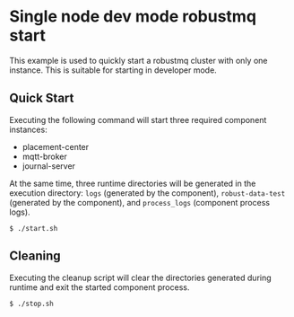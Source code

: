 # Single node dev mode robustmq start

This example is used to quickly start a robustmq cluster with only one instance. This is suitable for starting in developer mode.

## Quick Start

Executing the following command will start three required component instances:

* placement-center
* mqtt-broker
* journal-server

At the same time, three runtime directories will be generated in the execution directory: `logs` (generated by the component), `robust-data-test` (generated by the component), and `process_logs` (component process logs).

```shell
$ ./start.sh
```

## Cleaning

Executing the cleanup script will clear the directories generated during runtime and exit the started component process.

```shell
$ ./stop.sh
```